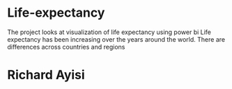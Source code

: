# Life-expectancy
The project looks at visualization of life expectancy using power bi 
Life expectancy has been increasing over the years around the world. There are differences across countries and regions 

# Richard Ayisi

